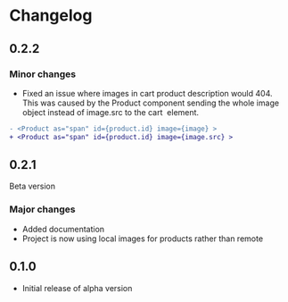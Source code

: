 # Changelog

## 0.2.2
### Minor changes
- Fixed an issue where images in cart product description would 404. This was caused by the Product component sending the whole image object instead of image.src to the cart <img> element.
```diff
- <Product as="span" id={product.id} image={image} >
+ <Product as="span" id={product.id} image={image.src} >
```

## 0.2.1
Beta version
### Major changes
- Added documentation
- Project is now using local images for products rather than remote


## 0.1.0
- Initial release of alpha version

